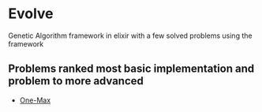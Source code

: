 # Evolve

Genetic Algorithm framework in elixir with a few solved problems using the framework

## Problems ranked most basic implementation and problem to more advanced

- [One-Max](./docs/problems/1.one-max.md)
